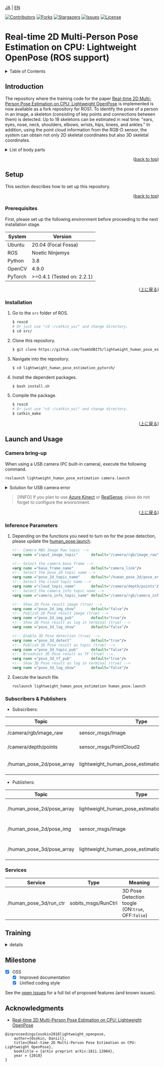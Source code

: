 <a name="readme-top"></a>


[JA](README.md) | [EN](README.en.md)

[![Contributors][contributors-shield]][contributors-url]
[![Forks][forks-shield]][forks-url]
[![Stargazers][stars-shield]][stars-url]
[![Issues][issues-shield]][issues-url]
[![License][license-shield]][license-url]

# Real-time 2D Multi-Person Pose Estimation on CPU: Lightweight OpenPose (ROS support) 

<details>
  <summary>Table of Contents</summary>
  <ol>
    <li><a href="#summary">Summary</a></li>
    <li>
      <a href="#setup">Setup</a>
      <ul>
        <li><a href="#prerequisites">Prerequisites</a></li>
        <li><a href="#installation">Installation</a></li>
      </ul>
    </li>
    <li>
      <a href="#training">Training</a>
      <ul>
        <li><a href="#preparation">Preparation</a></li>
        <li><a href="#training-by-yourself">Training by yourself</a></li>
        <li><a href="#validation">Validation</a></li>
        <li><a href="#pre-trained-model">Pre-trained model</a></li>
        <li><a href="#python-Demo">Python Demo</a></li>
      </ul>
    </li>
    <li>
      <a href="#launch-and-usage">Launch and Usage</a>
      <ul>
        <li><a href="#camera">Camera</a></li>
        <li><a href="#2d-skeleton-detection">2D skeleton detection </a></li>
        <li><a href="#3d-skeleton-detection">3D skeleton detection</a></li>
        <li><a href="#2d-subscriptions">2D Subscriptions</a></li>
        <li><a href="#2d-publications">2D Publications</a></li>
        <li><a href="#3d-subscriptions">3D Subscriptions</a></li>
        <li><a href="#3d-publications">3D Publications</a></li>
        <li><a href="#parameters">Parameters</a></li>
      </ul>
    </li>
    <li><a href="#milestone">Milestone</a></li>
    <li><a href="#finally">Finally</a></li>
  </ol>
</details>


<!-- INTRODUCTION -->
## Introduction

The repository where the training code for the paper [Real-time 2D Multi-Person Pose Estimation on CPU: Lightweight OpenPose](https://arxiv.org/pdf/1811.12004.pdf) is implemented is now available as a fork repository for ROS1.
To identify the pose of a person in an image, a skeleton (consisting of key points and connections between them) is detected.
Up to 18 skeletons can be estimated in real time: "ears, eyes, nose, neck, shoulders, elbows, wrists, hips, knees, and ankles."
In addition, using the point cloud information from the RGB-D sensor, the system can obtain not only 2D skeletal coordinates but also 3D skeletal coordinates.

<details>
<summary>List of body parts</summary>

| ID | Variable | Body Part |
| --- | --- | --- |
| 0  | nose   | nose |
| 1  | neck   | neck |
| 2  | r_sho  | right shoulder |
| 3  | r_elb  | right elbow |
| 4  | r_wri  | right wrist |
| 5  | l_sho  | left shoulder |
| 6  | l_elb  | left elbow |
| 7  | l_wri  | left wrist |
| 8  | r_hip  | right hip |
| 9  | r_knee | right knee |
| 10 | r_ank  | right ankle |
| 11 | l_hip  | left hip |
| 12 | l_knee | left knee |
| 13 | l_ank  | left ankle |
| 14 | r_eye  | right eye |
| 15 | l_eye  | left eye |
| 16 | r_ear  | right ear |
| 17 | l_ear  | left ear |

</details>

<p align="right">(<a href="#readme-top">back to top</a>)</p>


## Setup

This section describes how to set up this repository.

<p align="right">(<a href="#readme-top">back to top</a>)</p>

### Prerequisites

First, please set up the following environment before proceeding to the next installation stage.

| System  | Version |
| --- | --- |
| Ubuntu  | 20.04 (Focal Fossa) |
| ROS     | Noetic Ninjemys |
| Python  | 3.8 |
| OpenCV  | 4.9.0 |
| PyTorch | >=0.4.1 (Tested on: 2.2.1) |

<p align="right">(<a href="#readme-top">上に戻る</a>)</p>

### Installation

1. Go to the `src` folder of ROS.
   ```sh
   $ roscd
   # Or just use "cd ~/catkin_ws/" and change directory.
   $ cd src/
   ```
2. Clone this repository.
   ```sh
   $ git clone https://github.com/TeamSOBITS/lightweight_human_pose_estimation_pytorch
   ```
3. Navigate into the repository.
   ```sh
   $ cd lightweight_human_pose_estimation_pytorch/
   ```
4. Install the dependent packages.
   ```sh
   $ bash install.sh
   ```
5. Compile the package.
   ```sh
   $ roscd
   # Or just use "cd ~/catkin_ws/" and change directory.
   $ catkin_make
   ```

<p align="right">(<a href="#readme-top">上に戻る</a>)</p>


<!-- LAUNCH AND USAGE EXAMPLES -->
## Launch and Usage

### Camera bring-up

When using a USB camera (PC built-in camera), execute the following command.
```bash
roslaunch lightweight_human_pose_estimation camera.launch
```

<details>
<summary>Solution for USB camera error</summary>

If the following error occurs:
```bash
[ERROR] [1663911409.917317256]: Permission denied opening /dev/bus/usb/001/002
```

Run the following code:
```bash
$ sudo chmod o+w /dev/bus/usb/001/002
```
> [!INFO]
> Beware that the `/dev/bus/usb/001/002` section might change.
Adapt the command based on the log in the terminal.

</details>


> [!INFO]
> If you plan to use [Azure Kinect](https://github.com/TeamSOBITS/azure_kinect_ros_driver) or [RealSense](https://github.com/TeamSOBITS/realsense_ros), plase do not forget to configure the environment. 

<p align="right">(<a href="#readme-top">上に戻る</a>)</p>

### Inference Parameters

1. Depending on the functions you need to turn on for the pose detection, please update the [human_pose.launch](launch/human_pose.launch).
    ``` xml
    <!-- Camera RBG Image Raw topic -->
    <arg name ="input_image_topic"      default="/camera/rgb/image_raw"/>

    <!-- Select the camera base frame -->
    <arg name ="base_frame_name"        default="camera_link"/>
    <!-- Select the pose_2d topic name -->
    <arg name ="pose_2d_topic_name"     default="/human_pose_2d/pose_array"/>
    <!-- Select the cloud topic name -->
    <arg name ="cloud_topic_name"       default="/camera/depth/points"/>
    <!-- Select the camera_info topic name -->
    <arg name ="camera_info_topic_name" default="/camera/rgb/camera_info"/>

    <!-- Show 2D Pose result image (true) -->
    <arg name ="pose_2d_img_show"       default="false"/>
    <!-- Publish 2D Pose result image (true) -->
    <arg name ="pose_2d_img_pub"        default="true"/>
    <!-- Show 2D Pose result as log in terminal (true) -->
    <arg name ="pose_2d_log_show"       default="false"/>

    <!-- Enable 3D Pose detection (true) -->
    <arg name ="pose_3d_detect"         default="true"/>
    <!-- Publish 3D Pose result as topic (true) -->
    <arg name ="pose_3d_topic_pub"      default="false"/>
    <!-- Broadcast 3D Pose result as TF (true) -->
    <arg name ="pose_3d_tf_pub"         default="true"/>
    <!-- Show 3D Pose result as log in terminal (true) -->
    <arg name ="pose_3d_log_show"       default="false"/>
    ```

2. Execute the launch file.
    ```bash
    roslaunch lightweight_human_pose_estimation human_pose.launch
    ```

### Subscribers & Publishers

- Subscribers:

| Topic | Type | Meaning |
| --- | --- | --- |
| /camera/rgb/image_raw     | sensor_msgs/Image                                 | Camera Image |
| /camera/depth/points      | sensor_msgs/PointCloud2                           | Camera PointCloud |
| /human_pose_2d/pose_array | lightweight_human_pose_estimation/KeyPoint2DArray | 2D Pose result information |

- Publishers:

| Topic | Type | Meaning |
| --- | --- | --- |
| /human_pose_2d/pose_array | lightweight_human_pose_estimation/KeyPoint2DArray | 2D Pose result information |
| /human_pose_2d/pose_img   | sensor_msgs/Image                                 | 2D Pose result image |
| /human_pose_3d/pose_array | lightweight_human_pose_estimation/KeyPoints_3d    | 3D Pose result information |


### Services

| Service | Type | Meaning |
| --- | --- | --- |
| /human_pose_3d/run_ctr | sobits_msgs/RunCtrl | 3D Pose Detection toogle (ON:`true`, OFF:`false`) |

## Training

<details>
<summary>details</summary>

### Preparation

1. Download COCO 2017 dataset: [http://cocodataset.org/#download](http://cocodataset.org/#download) (train, val, annotations) and unpack it to `<COCO_HOME>` folder.
2. Install requirements
```bash
$ python3 -m pip install -r requirements.txt
```

### Training by yourself

Training consists of 3 steps (given AP values for full validation dataset):
- Training from MobileNet weights. Expected AP after this step is ~38%.
- Training from weights, obtained from previous step.
Expected AP after this step is ~39%.
- Training from weights, obtained from previous step and increased number of refinement stages to 3 in network.
Expected AP after this step is ~40% (for the network with 1 refinement stage, two next are discarded).

1. Download pre-trained MobileNet v1 weights `mobilenet_sgd_68.848.pth.tar` from: [https://github.com/marvis/pytorch-mobilenet](https://github.com/marvis/pytorch-mobilenet) (sgd option).
If this doesn't work, download from [GoogleDrive](https://drive.google.com/file/d/18Ya27IAhILvBHqV_tDp0QjDFvsNNy-hv/view?usp=sharing).

2. Convert train annotations in internal format.
It will produce `prepared_train_annotation.pkl` with converted in internal format annotations.
Run:
```bash
$ python3 scripts/prepare_train_labels.py --labels <COCO_HOME>/annotations/person_keypoints_train2017.json
```

[OPTIONAL] For fast validation it is recommended to make *subset* of validation dataset.
It will produce `val_subset.json` with annotations just for 250 random images (out of 5000).
Run:
```bash
$ python3 scripts/make_val_subset.py --labels <COCO_HOME>/annotations/person_keypoints_val2017.json
```

3. To train from MobileNet weights, run:
```bash
$ python3 train.py --train-images-folder <COCO_HOME>/train2017/ --prepared-train-labels prepared_train_annotation.pkl --val-labels val_subset.json --val-images-folder <COCO_HOME>/val2017/ --checkpoint-path <path_to>/mobilenet_sgd_68.848.pth.tar --from-mobilenet
```

4. Next, to train from checkpoint from previous step, run:
```bash
$ python3 train.py --train-images-folder <COCO_HOME>/train2017/ --prepared-train-labels prepared_train_annotation.pkl --val-labels val_subset.json --val-images-folder <COCO_HOME>/val2017/ --checkpoint-path <path_to>/checkpoint_iter_420000.pth --weights-only
```

5. Finally, to train from checkpoint from previous step and 3 refinement stages in network, run:
```bash
$ python3 train.py --train-images-folder <COCO_HOME>/train2017/ --prepared-train-labels prepared_train_annotation.pkl --val-labels val_subset.json --val-images-folder <COCO_HOME>/val2017/ --checkpoint-path <path_to>/checkpoint_iter_280000.pth --weights-only --num-refinement-stages 3
```
> ![NOTE]
> 
We took checkpoint after 370000 iterations as the final one.
We did not perform the best checkpoint selection at any step, so similar result may be achieved after less number of iterations.


### Validation

1. Run:
```bash
$ python3 val.py --labels <COCO_HOME>/annotations/person_keypoints_val2017.json --images-folder <COCO_HOME>/val2017 --checkpoint-path <CHECKPOINT>
```

### Pre-trained model

The model expects normalized image (mean=[128, 128, 128], scale=[1/256, 1/256, 1/256]) in planar BGR format.
Pre-trained on COCO model is available at: [checkpoint_iter_370000.pth](https://download.01.org/opencv/openvino_training_extensions/models/human_pose_estimation/checkpoint_iter_370000.pth), it has 40% of AP on COCO validation set (38.6% of AP on the val *subset*).

### Python Demo

We provide python demo just for the quick results preview. Please, consider c++ demo for the best performance. To run the python demo from a webcam:
```bash
$ cd lightweight-human-pose-estimation/script
$ python3 demo.py --checkpoint-path checkpoints/checkpoint_iter_370000.pth --video 0
```
</details>


## Milestone

- [x] OSS
    - [x]  Improved documentation
    - [x]  Unified coding style

See the [open issues][issues-url] for a full list of proposed features (and known issues).

<!-- ACKNOWLEDGMENTS -->
## Acknowledgments

- [Real-time 2D Multi-Person Pose Estimation on CPU: Lightweight OpenPose](https://github.com/Daniil-Osokin/lightweight-human-pose-estimation.pytorch)
```
@inproceedings{osokin2018lightweight_openpose,
    author={Osokin, Daniil},
    title={Real-time 2D Multi-Person Pose Estimation on CPU: Lightweight OpenPose},
    booktitle = {arXiv preprint arXiv:1811.12004},
    year = {2018}
}
```
<!-- MARKDOWN LINKS & IMAGES -->
<!-- https://www.markdownguide.org/basic-syntax/#reference-style-links -->
[contributors-shield]: https://img.shields.io/github/contributors/TeamSOBITS/lightweight_human_pose_estimation_pytorch.svg?style=for-the-badge
[contributors-url]: https://github.com/TeamSOBITS/lightweight_human_pose_estimation_pytorch/graphs/contributors
[forks-shield]: https://img.shields.io/github/forks/TeamSOBITS/lightweight_human_pose_estimation_pytorch.svg?style=for-the-badge
[forks-url]: https://github.com/TeamSOBITS/lightweight_human_pose_estimation_pytorch/network/members
[stars-shield]: https://img.shields.io/github/stars/TeamSOBITS/lightweight_human_pose_estimation_pytorch.svg?style=for-the-badge
[stars-url]: https://github.com/TeamSOBITS/lightweight_human_pose_estimation_pytorch/stargazers
[issues-shield]: https://img.shields.io/github/issues/TeamSOBITS/lightweight_human_pose_estimation_pytorch.svg?style=for-the-badge
[issues-url]: https://github.com/TeamSOBITS/lightweight_human_pose_estimation_pytorch/issues
[license-shield]: https://img.shields.io/github/license/TeamSOBITS/lightweight_human_pose_estimation_pytorch.svg?style=for-the-badge
[license-url]: LICENSE